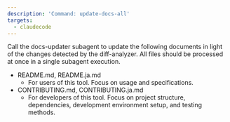 ```yaml
---
description: 'Command: update-docs-all'
targets:
  - claudecode
---
```


Call the docs-updater subagent to update the following documents in light of the changes detected by the diff-analyzer. All files should be processed at once in a single subagent execution.

- README.md, README.ja.md
  - For users of this tool. Focus on usage and specifications.
- CONTRIBUTING.md, CONTRIBUTING.ja.md
  - For developers of this tool. Focus on project structure, dependencies, development environment setup, and testing methods.